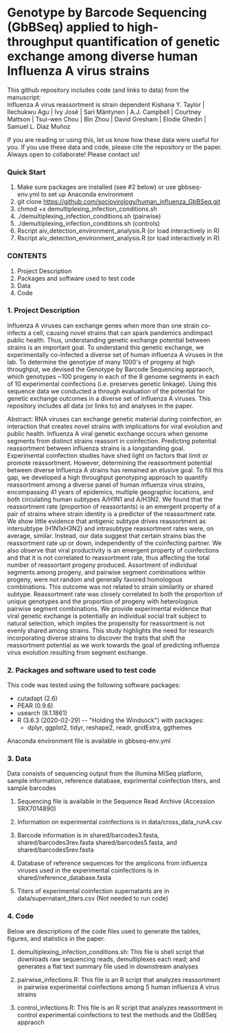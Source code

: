 # Genotype by Barcode Sequencing (GbBSeq) applied to high-throughput quantification of genetic exchange among diverse human Influenza A virus strains 

This github repository includes code (and links to data) from the manuscript:  
Influenza A virus reassortment is strain dependent
Kishana Y. Taylor | Ilechukwu Agu  | Ivy José | Sari Mäntynen | A.J. Campbell | Courtney Mattson |  Tsui-wen Chou | Bin Zhou | David Gresham | Elodie Ghedin |  Samuel L. Díaz Muñoz


If you are reading or using this, let us know how these data were useful for you. If you use these data and code, please cite the repository or the paper. Always open to collaborate! Please contact us!

### Quick Start
1. Make sure packages are installed (see #2 below) or use gbbseq-env.yml to set up Anaconda environment
2. git clone https://github.com/sociovirology/human_influenza_GbBSeq.git
3. chmod +x demultiplexing_infection_conditions.sh
4. ./demultiplexing_infection_conditions.sh (pairwise)
5. ./demultiplexing_infection_conditions.sh (controls)
6. Rscript aiv_detection_environment_analysis.R (or load interactively in R)
7. Rscript aiv_detection_environment_analysis.R (or load interactively in R)

### CONTENTS
1. Project Description
2. Packages and software used to test code
3. Data
4. Code

### 1. Project Description
Influenza A viruses can exchange genes when more than one strain co-infects a cell, causing novel strains that can spark pandemics andimpact public health. Thus, understanding genetic exchange potential between strains is an important goal. To understand this genetic exchange, we experimentally co-infected a diverse set of human influenza A viruses in the lab. To determine the genotype of many 1000's of progeny at high throughput, we devised the Genotype by Barcode Sequencing appraoch, which genotypes ~100 progeny in each of the 8 genome segments in each of 10 experimental coinfections (i.e. preserves genetic linkage). Using this sequence data we conducted a through evaluation of the potential for genetic exchange outcomes in a diverse set of influenza A viruses. This repository includes all data (or links to) and analyses in the paper.

Abstract:
RNA viruses can exchange genetic material during coinfection, an interaction that creates novel strains with implications for viral evolution and public health. Influenza A viral genetic exchange occurs when genome segments from distinct strains reassort in coinfection. Predicting potential reassortment between influenza strains is a longstanding goal. Experimental coinfection studies have shed light on factors that limit or promote reassortment. However, determining the reassortment potential between diverse Influenza A strains has remained an elusive goal. To fill this gap, we developed a high throughput genotyping approach to quantify reassortment among a diverse panel of human influenza virus strains, encompassing 41 years of epidemics, multiple geographic locations, and both circulating human subtypes A/H1N1 and A/H3N2. We found that the reassortment rate (proportion of reassortants) is an emergent property of a pair of strains where strain identity is a predictor of the reassortment rate. We show little evidence that antigenic subtype drives reassortment as intersubtype (H1N1xH3N2) and intrasubtype reassortment rates were, on average, similar. Instead, our data suggest that certain strains bias the reassortment rate up or down, independently of the coinfecting partner. We also observe that viral productivity is an emergent property of coinfections and that it is not correlated to reassortment rate, thus affecting the total number of reassortant progeny produced. Assortment of individual segments among progeny, and pairwise segment combinations within progeny, were not random and generally favored homologous combinations. This outcome was not related to strain similarity or shared subtype. Reassortment rate was closely correlated to both the proportion of unique genotypes and the proportion of progeny with heterologous pairwise segment combinations. We provide experimental evidence that viral genetic exchange is potentially an individual social trait subject to natural selection, which implies the propensity for reassortment is not evenly shared among strains. This study highlights the need for research incorporating diverse strains to discover the traits that shift the reassortment potential as we work towards the goal of predicting influenza virus evolution resulting from segment exchange.

### 2. Packages and software used to test code
This code was tested using the following software packages:

* cutadapt (2.6)
* PEAR (0.9.6)
* usearch (8.1.1861)
* R (3.6.3 (2020-02-29) -- "Holding the Windsock") with packages:
    + dplyr, ggplot2, tidyr, reshape2, readr, gridExtra, ggthemes

Anaconda environment file is available in gbbseq-env.yml

### 3. Data
Data consists of sequencing output from the illumina MiSeq platform, sample information, reference database, exprimental coinfection titers, and sample barcodes

1) Sequencing file is available in the Sequence Read Archive (Accession SRX7014890)

2) Information on experimental coinfections is in data/cross_data_runA.csv 

3) Barcode information is in shared/barcodes3.fasta, shared/barcodes3rev.fasta shared/barcodes5.fasta, and shared/barcodes5rev.fasta

4) Database of reference sequences for the amplicons from influenza viruses used in the experimental coinfections is in shared/reference_database.fasta

5) Titers of experimental coinfection supernatants are in data/supernatant_titers.csv (Not needed to run code)

### 4. Code
Below are descriptions of the code files used to generate the tables, figures, and statistics in the paper.

1) demultiplexing_infection_conditions.sh: This file is shell script that downloads raw sequencing reads, demultiplexes each read; and generates a flat text summary file used in downstream analyses 

2) pairwise_infections.R: This file is an R script that analyzes reassortment in pairwise experimental coinfections among 5 human influenza A virus strains

3) control_infections.R: This file is an R script that analyzes reassortment in control experimental coinfections to test the methods and the GbBSeq appraoch
